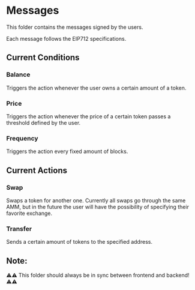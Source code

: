 # Messages

This folder contains the messages signed by the users.

Each message follows the EIP712 specifications.


## Current Conditions

### Balance

Triggers the action whenever the user owns a certain amount of a token.

### Price

Triggers the action whenever the price of a certain token passes a threshold defined by the user.

### Frequency

Triggers the action every fixed amount of blocks.


## Current Actions

### Swap

Swaps a token for another one.
Currently all swaps go through the same AMM, but in the future the user will have the possibility of specifying their favorite exchange.

### Transfer

Sends a certain amount of tokens to the specified address.

## Note:

⚠️⚠️ This folder should always be in sync between frontend and backend! ⚠️⚠️
